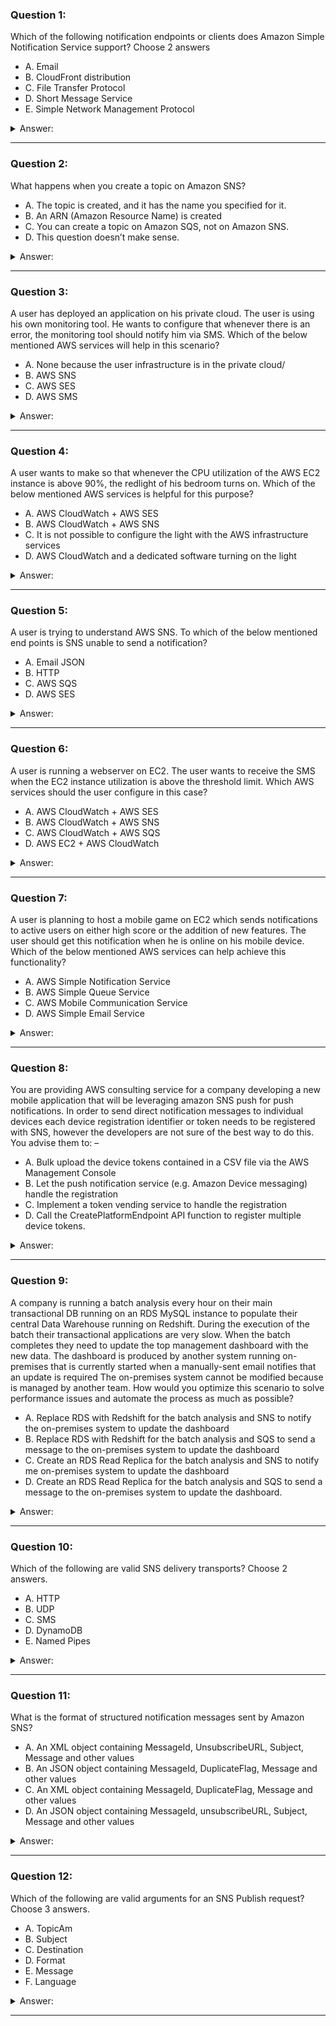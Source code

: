 ### Question 1:

Which of the following notification endpoints or clients does Amazon Simple Notification Service support? Choose 2 answers

- A. Email
- B. CloudFront distribution
- C. File Transfer Protocol
- D. Short Message Service
- E. Simple Network Management Protocol

<details><summary>Answer:</summary><p>
[A, D]

Categories:
[CloudFront, SNS]

Explanation:

Question 1@http://jayendrapatil.com/aws-sns-simple-notification-service/

</p></details><hr>

### Question 2:

What happens when you create a topic on Amazon SNS?

- A. The topic is created, and it has the name you specified for it.
- B. An ARN (Amazon Resource Name) is created
- C. You can create a topic on Amazon SQS, not on Amazon SNS.
- D. This question doesn’t make sense.

<details><summary>Answer:</summary><p>
[B]

Categories:
[SQS, SNS]

Explanation:

Question 2@http://jayendrapatil.com/aws-sns-simple-notification-service/

</p></details><hr>

### Question 3:

A user has deployed an application on his private cloud. The user is using his own monitoring tool. He wants to configure that whenever there is an error, the monitoring tool should notify him via SMS. Which of the below mentioned AWS services will help in this scenario?

- A. None because the user infrastructure is in the private cloud/
- B. AWS SNS
- C. AWS SES
- D. AWS SMS

<details><summary>Answer:</summary><p>
[B]

Categories:
[SES, SNS]

Explanation:

Question 3@http://jayendrapatil.com/aws-sns-simple-notification-service/

</p></details><hr>

### Question 4:

A user wants to make so that whenever the CPU utilization of the AWS EC2 instance is above 90%, the redlight of his bedroom turns on. Which of the below mentioned AWS services is helpful for this purpose?

- A. AWS CloudWatch + AWS SES
- B. AWS CloudWatch + AWS SNS
- C. It is not possible to configure the light with the AWS infrastructure services
- D. AWS CloudWatch and a dedicated software turning on the light

<details><summary>Answer:</summary><p>
[B]

Categories:
[SES, EC2, CloudWatch, SNS]

Explanation:

Question 4@http://jayendrapatil.com/aws-sns-simple-notification-service/

</p></details><hr>

### Question 5:

A user is trying to understand AWS SNS. To which of the below mentioned end points is SNS unable to send a notification?

- A. Email JSON
- B. HTTP
- C. AWS SQS
- D. AWS SES

<details><summary>Answer:</summary><p>
[D]

Categories:
[SES, SQS, SNS]

Explanation:

Question 5@http://jayendrapatil.com/aws-sns-simple-notification-service/

</p></details><hr>

### Question 6:

A user is running a webserver on EC2. The user wants to receive the SMS when the EC2 instance utilization is above the threshold limit. Which AWS services should the user configure in this case?

- A. AWS CloudWatch + AWS SES
- B. AWS CloudWatch + AWS SNS
- C. AWS CloudWatch + AWS SQS
- D. AWS EC2 + AWS CloudWatch

<details><summary>Answer:</summary><p>
[B]

Categories:
[SES, SQS, EC2, CloudWatch, EBS, SNS]

Explanation:

Question 6@http://jayendrapatil.com/aws-sns-simple-notification-service/

</p></details><hr>

### Question 7:

A user is planning to host a mobile game on EC2 which sends notifications to active users on either high score or the addition of new features. The user should get this notification when he is online on his mobile device. Which of the below mentioned AWS services can help achieve this functionality?

- A. AWS Simple Notification Service
- B. AWS Simple Queue Service
- C. AWS Mobile Communication Service
- D. AWS Simple Email Service

<details><summary>Answer:</summary><p>
[A]

Categories:
[SES, SQS, EC2, SNS]

Explanation:

Question 7@http://jayendrapatil.com/aws-sns-simple-notification-service/

</p></details><hr>

### Question 8:

You are providing AWS consulting service for a company developing a new mobile application that will be leveraging amazon SNS push for push notifications. In order to send direct notification messages to individual devices each device registration identifier or token needs to be registered with SNS, however the developers are not sure of the best way to do this. You advise them to: –

- A. Bulk upload the device tokens contained in a CSV file via the AWS Management Console
- B. Let the push notification service (e.g. Amazon Device messaging) handle the registration
- C. Implement a token vending service to handle the registration
- D. Call the CreatePlatformEndpoint API function to register multiple device tokens. 

<details><summary>Answer:</summary><p>
[D]

Categories:
[SNS]

Explanation:

Question 8@http://jayendrapatil.com/aws-sns-simple-notification-service/

D: http://docs.aws.amazon.com/sns/latest/dg/mobile-push-send-devicetoken.html

</p></details><hr>

### Question 9:

A company is running a batch analysis every hour on their main transactional DB running on an RDS MySQL instance to populate their central Data Warehouse running on Redshift. During the execution of the batch their transactional applications are very slow. When the batch completes they need to update the top management dashboard with the new data. The dashboard is produced by another system running on-premises that is currently started when a manually-sent email notifies that an update is required The on-premises system cannot be modified because is managed by another team. How would you optimize this scenario to solve performance issues and automate the process as much as possible?

- A. Replace RDS with Redshift for the batch analysis and SNS to notify the on-premises system to update the dashboard
- B. Replace RDS with Redshift for the batch analysis and SQS to send a message to the on-premises system to update the dashboard
- C. Create an RDS Read Replica for the batch analysis and SNS to notify me on-premises system to update the dashboard
- D. Create an RDS Read Replica for the batch analysis and SQS to send a message to the on-premises system to update the dashboard.

<details><summary>Answer:</summary><p>
[C]

Categories:
[SES, RDS, SQS, SNS, Redshift]

Explanation:

Question 9@http://jayendrapatil.com/aws-sns-simple-notification-service/

</p></details><hr>

### Question 10:

Which of the following are valid SNS delivery transports? Choose 2 answers.

- A. HTTP
- B. UDP
- C. SMS
- D. DynamoDB
- E. Named Pipes

<details><summary>Answer:</summary><p>
[A, C]

Categories:
[SNS, DynamoDB]

Explanation:

Question 10@http://jayendrapatil.com/aws-sns-simple-notification-service/

</p></details><hr>

### Question 11:

What is the format of structured notification messages sent by Amazon SNS?

- A. An XML object containing MessageId, UnsubscribeURL, Subject, Message and other values
- B. An JSON object containing MessageId, DuplicateFlag, Message and other values
- C. An XML object containing MessageId, DuplicateFlag, Message and other values
- D. An JSON object containing MessageId, unsubscribeURL, Subject, Message and other values

<details><summary>Answer:</summary><p>
[D]

Categories:
[SNS]

Explanation:

Question 11@http://jayendrapatil.com/aws-sns-simple-notification-service/

</p></details><hr>

### Question 12:

Which of the following are valid arguments for an SNS Publish request? Choose 3 answers.

- A. TopicAm
- B. Subject
- C. Destination
- D. Format
- E. Message
- F. Language

<details><summary>Answer:</summary><p>
[A, B, E]

Categories:
[SNS]

Explanation:

Question 12@http://jayendrapatil.com/aws-sns-simple-notification-service/

</p></details><hr>

